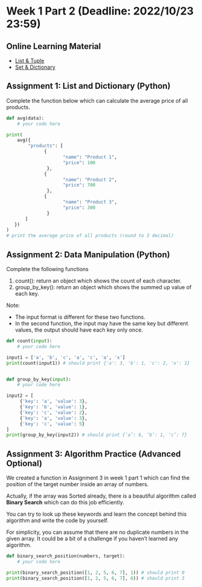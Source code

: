 # Week 1 Part 2 (Deadline: 2022/10/23 23:59)

## Online Learning Material
* [List & Tuple](https://www.youtube.com/watch?v=JLU5oc4_VtA&list=PL-g0fdC5RMboYEyt6QS2iLb_1m7QcgfHk&index=4)
* [Set & Dictionary](https://www.youtube.com/watch?v=L3-KuGYhw78&list=PL-g0fdC5RMboYEyt6QS2iLb_1m7QcgfHk&index=5)

## Assignment 1: List and Dictionary (Python)
Complete the function below which can calculate the average price of all products. 

```python
def avg(data): 
    # your code here

print( 
    avg({ 
        "products": [ 
              { 
                     "name": "Product 1", 
                     "price": 100 
               }, 
              { 
                     "name": "Product 2", 
                     "price": 700 
               }, 
              { 
                     "name": "Product 3", 
                     "price": 300 
               } 
       ] 
   }) 
) 
# print the average price of all products (round to 3 decimal)
```

## Assignment 2: Data Manipulation (Python) 
Complete the following functions 

1. count(): return an object which shows the count of each character.
2. group_by_key(): return an object which shows the summed up value of each key. 

Note:
- The input format is different for these two functions. 
- In the second function, the input may have the same key but different values, the output  should have each key only once. 

```python
def count(input): 
    # your code here 

input1 = ['a', 'b', 'c', 'a', 'c', 'a', 'x'] 
print(count(input1)) # should print {'a': 3, 'b': 1, 'c': 2, 'x': 1} 


def group_by_key(input): 
    # your code here

input2 = [ 
     {'key': 'a', 'value': 3}, 
     {'key': 'b', 'value': 1}, 
     {'key': 'c', 'value': 2}, 
     {'key': 'a', 'value': 3}, 
     {'key': 'c', 'value': 5} 
] 
print(group_by_key(input2)) # should print {‘a’: 6, ‘b’: 1, ‘c’: 7}
```

## Assignment 3: Algorithm Practice (Advanced Optional) 
We created a function in Assignment 3 in week 1 part 1 which can find the position of the target number  inside an array of numbers. 

Actually, if the array was Sorted already, there is a beautiful algorithm called **Binary Search** which can do this job efficiently. 

You can try to look up these keywords and learn the concept behind this algorithm and write the code by yourself. 

For simplicity, you can assume that there are no duplicate numbers in the given array. It  could be a bit of a challenge if you haven’t learned any algorithm.

```python
def binary_search_position(numbers, target): 
    # your code here 

print(binary_search_position([1, 2, 5, 6, 7], 1)) # should print 0 
print(binary_search_position([1, 2, 5, 6, 7], 6)) # should print 3
```


